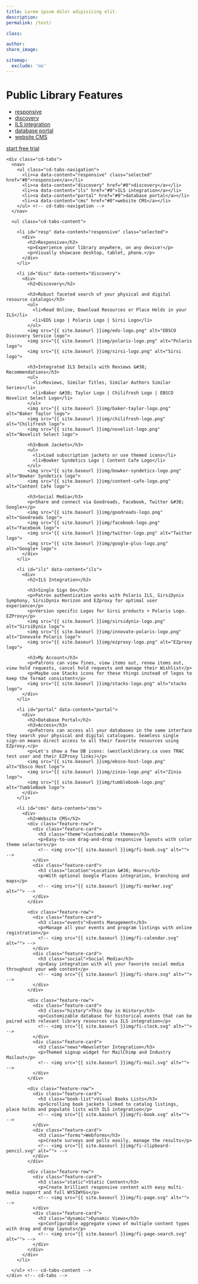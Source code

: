 ```yaml
---
title: Lorem ipsum dolor adipisicing elit.
description:
permalink: /test/

class:

author:
share_image:

sitemap:
  exclude: 'no'
---
```





<div class="page--full">
  <div class="page--half public">
    <div class="section--content">
      <h1>Public Library Features</h1>
      <ul class="list-double">
        <li><a href="#resp">responsive</a></li>
        <li><a href="#disc">discovery</a></li>
        <li><a href="#ils">ILS integration</a></li>
        <li><a href="#portal">database portal</a></li>
        <li><a href="#cms">website CMS</a></li>
      </ul>
      <p><a href="/free-trial/" class="btn" data-type="page-transition">start free trial</a></p>
    </div> <!-- .section-content -->

  </div> <!-- .page-half -->

  <div class="page--half">

    <div class="cd-tabs">
      <nav>
        <ul class="cd-tabs-navigation">
          <li><a data-content="responsive" class="selected" href="#0">responsive</a></li>
          <li><a data-content="discovery" href="#0">discovery</a></li>
          <li><a data-content="ils" href="#0">ILS integration</a></li>
          <li><a data-content="portal" href="#0">database portal</a></li>
          <li><a data-content="cms" href="#0">website CMS</a></li>
        </ul> <!-- cd-tabs-navigation -->
      </nav>

      <ul class="cd-tabs-content">

        <li id="resp" data-content="responsive" class="selected">
          <div>
            <h2>Responsive</h2>
            <p>Experience your library anywhere, on any device!</p>
            <p>Visually showcase desktop, tablet, phone.</p>
          </div>
        </li>

        <li id="disc" data-content="discovery">
          <div>
            <h2>Discovery</h2>

            <h3>Robust faceted search of your physical and digital resource catalogs</h3>
            <ul>
              <li>Read Online, Download Resources or Place Holds in your ILS</li>
              <li>EDS Logo | Polaris Logo | Sirsi Logo</li>
            </ul>
            <img src="{{ site.baseurl }}img/eds-logo.png" alt="EBSCO Discovery Service logo">
            <img src="{{ site.baseurl }}img/polaris-logo.png" alt="Polaris logo">
            <img src="{{ site.baseurl }}img/sirsi-logo.png" alt="Sirsi logo">

            <h3>Integrated ILS Details with Reviews &#38; Recommendations</h3>
            <ul>
              <li>Reviews, Similar Titles, Similar Authors Similar Series</li>
              <li>Baker &#38; Taylor Logo | Chilifresh Logo | EBSCO Novelist Select Logo</li>
            </ul>
            <img src="{{ site.baseurl }}img/baker-taylor-logo.png" alt="Baker Taylor logo">
            <img src="{{ site.baseurl }}img/chilifresh-logo.png" alt="Chilifresh logo">
            <img src="{{ site.baseurl }}img/novelist-logo.png" alt="Novelist Select logo">

            <h3>Book Jackets</h3>
            <ul>
              <li>Load subscription jackets or use themed icons</li>
              <li>Bowker Syndetics Logo | Content Cafe Logo</li>
            </ul>
            <img src="{{ site.baseurl }}img/bowker-syndetics-logo.png" alt="Bowker Syndetics logo">
            <img src="{{ site.baseurl }}img/content-cafe-logo.png" alt="Content Cafe logo">

            <h3>Social Media</h3>
            <p>Share and connect via Goodreads, Facebook, Twitter &#38; Google+</p>
            <img src="{{ site.baseurl }}img/goodreads-logo.png" alt="Goodreads logo">
            <img src="{{ site.baseurl }}img/facebook-logo.png" alt="Facebook logo">
            <img src="{{ site.baseurl }}img/twitter-logo.png" alt="Twitter logo">
            <img src="{{ site.baseurl }}img/google-plus-logo.png" alt="Google+ logo">
          </div>
        </li>

        <li id="ils" data-content="ils">
          <div>
            <h2>ILS Integration</h2>

            <h3>Single Sign On</h3>
            <p>Patron authentication works with Polaris ILS, SirsiDynix Symphony, SirsiDynix Horizon and EZproxy for optimal user experience</p>
            <p>Version specific Logos for Sirsi products + Polaris Logo. EZProxy</p>
            <img src="{{ site.baseurl }}img/sirsidynix-logo.png" alt="SirsiDynix logo">
            <img src="{{ site.baseurl }}img/innovate-polaris-logo.png" alt="Innovate Polaris logo">
            <img src="{{ site.baseurl }}img/ezproxy-logo.png" alt="EZproxy logo">

            <h3>My Account</h3>
            <p>Patrons can view fines, view items out, renew items out, view hold requests, cancel hold requests and manage their Wishlist</p>
            <p>Maybe use Stacks icons for these things instead of logos to keep the format consistent</p>
            <img src="{{ site.baseurl }}img/stacks-logo.png" alt="stacks logo">
          </div>
        </li>

        <li id="portal" data-content="portal">
          <div>
            <h2>Database Portal</h2>
            <h3>Access</h3>
            <p>Patrons can access all your databases in the same interface they search your physical and digital catalogues. Seamless single sign-on means direct access to all their favorite resources using EZproxy.</p>
            <p>Let's show a few DB icons: (westlocklibrary.ca uses TRAC test user and their EZProxy links)</p>
            <img src="{{ site.baseurl }}img/ebsco-host-logo.png" alt="Ebsco Host logo">
            <img src="{{ site.baseurl }}img/zinio-logo.png" alt="Zinio logo">
            <img src="{{ site.baseurl }}img/tumblebook-logo.png" alt="TumbleBook logo">
          </div>
        </li>

        <li id="cms" data-content="cms">
          <div>
            <h2>Website CMS</h2>
            <div class="feature-row">
              <div class="feature-card">
                <h3 class="theme">Customizable themes</h3>
                <p>Easy-to-use drag-and-drop responsive layouts with color theme selectors</p>
                <!-- <img src="{{ site.baseurl }}img/fi-book.svg" alt=""> -->
              </div>
              <div class="feature-card">
                <h3 class="location">Location &#38; Hours</h3>
                <p>With optional Google Places integration, branching and maps</p>
                <!-- <img src="{{ site.baseurl }}img/fi-marker.svg" alt=""> -->
              </div>
            </div>

            <div class="feature-row">
              <div class="feature-card">
                <h3 class="events">Events Management</h3>
                <p>Manage all your events and program listings with online registration</p>
                <!-- <img src="{{ site.baseurl }}img/fi-calendar.svg" alt=""> -->
              </div>
              <div class="feature-card">
                <h3 class="social">Social Media</h3>
                <p>Easy integration with all your favorite social media throughout your web content</p>
                <!-- <img src="{{ site.baseurl }}img/fi-share.svg" alt=""> -->
              </div>
            </div>

            <div class="feature-row">
              <div class="feature-card">
                <h3 class="history">This Day in History</h3>
                <p>Customizable database for historical events that can be paired with relevant library resources via ILS integration</p>
                <!-- <img src="{{ site.baseurl }}img/fi-clock.svg" alt=""> -->
              </div>
              <div class="feature-card">
                <h3 class="news">Newsletter Integration</h3>
                <p>Themed signup widget for MailChimp and Industry Mailout</p>
                <!-- <img src="{{ site.baseurl }}img/fi-mail.svg" alt=""> -->
              </div>
            </div>

            <div class="feature-row">
              <div class="feature-card">
                <h3 class="book-list">Visual Books Lists</h3>
                <p>Scrolling book jackets linked to catalog listings, place holds and populate lists with ILS integration</p>
                <!-- <img src="{{ site.baseurl }}img/fi-book.svg" alt=""> -->
              </div>
              <div class="feature-card">
                <h3 class="forms">Webforms</h3>
                <p>Create surveys and polls easily, manage the results</p>
                <!-- <img src="{{ site.baseurl }}img/fi-clipboard-pencil.svg" alt=""> -->
              </div>
            </div>

            <div class="feature-row">
              <div class="feature-card">
                <h3 class="static">Static Content</h3>
                <p>Create brilliant responsive content with easy multi-media support and full WYSIWYGs</p>
                <!-- <img src="{{ site.baseurl }}img/fi-page.svg" alt=""> -->
              </div>
              <div class="feature-card">
                <h3 class="dynamic">Dynamic Views</h3>
                <p>Configurable aggregate views of multiple content types with drag and drop layouts</p>
                <!-- <img src="{{ site.baseurl }}img/fi-page-search.svg" alt=""> -->
              </div>
            </div>
          </div>
        </li>

      </ul> <!-- cd-tabs-content -->
    </div> <!-- cd-tabs -->


  </div> <!-- .page-half -->
</div> <!-- .page-full -->










